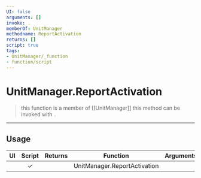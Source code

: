 ```yaml
---
UI: false
arguments: []
invoke: .
memberOf: UnitManager
methodname: ReportActivation
returns: []
script: true
tags:
- UnitManager/_function
- function/script
---
```

# UnitManager.ReportActivation
> this function is a member of [[UnitManager]]
> this method can be invoked with `.`
-----
## Usage
|  UI | Script | Returns | Function | Arguments |
|:---:|:------:|-------:|:--------:|:---------|
| |✓||UnitManager.ReportActivation||
